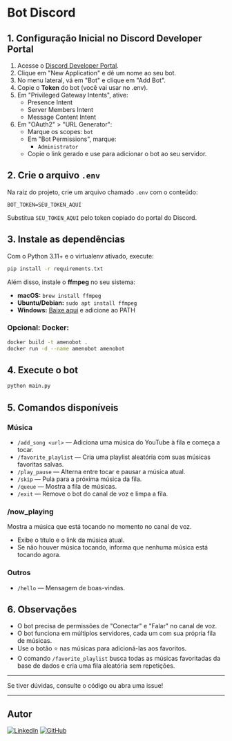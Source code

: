 # Bot Discord

## 1. Configuração Inicial no Discord Developer Portal

1. Acesse o [Discord Developer Portal](https://discord.com/developers/applications).
2. Clique em "New Application" e dê um nome ao seu bot.
3. No menu lateral, vá em "Bot" e clique em "Add Bot".
4. Copie o **Token** do bot (você vai usar no .env).
5. Em "Privileged Gateway Intents", ative:
   - Presence Intent
   - Server Members Intent
   - Message Content Intent
6. Em "OAuth2" > "URL Generator":
   - Marque os scopes: `bot`
   - Em "Bot Permissions", marque:
     - `Administrator`
   - Copie o link gerado e use para adicionar o bot ao seu servidor.

## 2. Crie o arquivo `.env`

Na raiz do projeto, crie um arquivo chamado `.env` com o conteúdo:

```
BOT_TOKEN=SEU_TOKEN_AQUI
```

Substitua `SEU_TOKEN_AQUI` pelo token copiado do portal do Discord.

## 3. Instale as dependências

Com o Python 3.11+ e o virtualenv ativado, execute:

```bash
pip install -r requirements.txt
```

Além disso, instale o **ffmpeg** no seu sistema:
- **macOS:** `brew install ffmpeg`
- **Ubuntu/Debian:** `sudo apt install ffmpeg`
- **Windows:** [Baixe aqui](https://ffmpeg.org/download.html) e adicione ao PATH

### Opcional: Docker:

```bash
docker build -t amenobot .
docker run -d --name amenobot amenobot
```

## 4. Execute o bot

```bash
python main.py
```

## 5. Comandos disponíveis

### Música
- `/add_song <url>` — Adiciona uma música do YouTube à fila e começa a tocar.
- `/favorite_playlist` — Cria uma playlist aleatória com suas músicas favoritas salvas.
- `/play_pause` — Alterna entre tocar e pausar a música atual.
- `/skip` — Pula para a próxima música da fila.
- `/queue` — Mostra a fila de músicas.
- `/exit` — Remove o bot do canal de voz e limpa a fila.

### /now_playing
Mostra a música que está tocando no momento no canal de voz.
- Exibe o título e o link da música atual.
- Se não houver música tocando, informa que nenhuma música está tocando agora.

### Outros
- `/hello` — Mensagem de boas-vindas.

## 6. Observações
- O bot precisa de permissões de "Conectar" e "Falar" no canal de voz.
- O bot funciona em múltiplos servidores, cada um com sua própria fila de músicas.
- Use o botão ⭐ nas músicas para adicioná-las aos favoritos.
- O comando `/favorite_playlist` busca todas as músicas favoritadas da base de dados e cria uma fila aleatória sem repetições.

---

Se tiver dúvidas, consulte o código ou abra uma issue!

---

## Autor

[![LinkedIn](https://img.shields.io/badge/LinkedIn-blue?logo=linkedin&logoColor=white)](https://www.linkedin.com/in/allancorrea/)
[![GitHub](https://img.shields.io/badge/GitHub-black?logo=github&logoColor=white)](https://github.com/AllanGomesCorrea)
